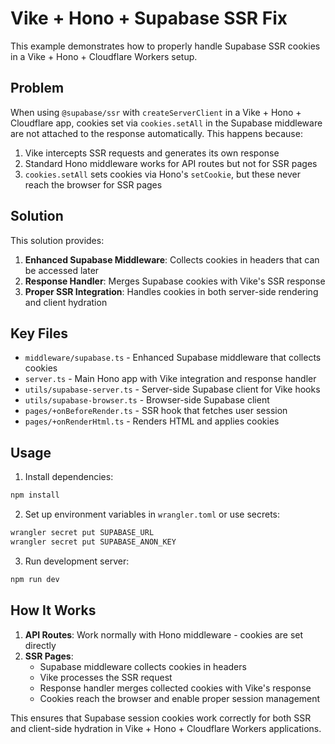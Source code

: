 # Vike + Hono + Supabase SSR Fix

This example demonstrates how to properly handle Supabase SSR cookies in a Vike + Hono + Cloudflare Workers setup.

## Problem

When using `@supabase/ssr` with `createServerClient` in a Vike + Hono + Cloudflare app, cookies set via `cookies.setAll` in the Supabase middleware are not attached to the response automatically. This happens because:

1. Vike intercepts SSR requests and generates its own response
2. Standard Hono middleware works for API routes but not for SSR pages  
3. `cookies.setAll` sets cookies via Hono's `setCookie`, but these never reach the browser for SSR pages

## Solution

This solution provides:

1. **Enhanced Supabase Middleware**: Collects cookies in headers that can be accessed later
2. **Response Handler**: Merges Supabase cookies with Vike's SSR response
3. **Proper SSR Integration**: Handles cookies in both server-side rendering and client hydration

## Key Files

- `middleware/supabase.ts` - Enhanced Supabase middleware that collects cookies
- `server.ts` - Main Hono app with Vike integration and response handler
- `utils/supabase-server.ts` - Server-side Supabase client for Vike hooks
- `utils/supabase-browser.ts` - Browser-side Supabase client
- `pages/+onBeforeRender.ts` - SSR hook that fetches user session
- `pages/+onRenderHtml.ts` - Renders HTML and applies cookies

## Usage

1. Install dependencies:
```bash
npm install
```

2. Set up environment variables in `wrangler.toml` or use secrets:
```bash
wrangler secret put SUPABASE_URL
wrangler secret put SUPABASE_ANON_KEY
```

3. Run development server:
```bash
npm run dev
```

## How It Works

1. **API Routes**: Work normally with Hono middleware - cookies are set directly
2. **SSR Pages**: 
   - Supabase middleware collects cookies in headers
   - Vike processes the SSR request
   - Response handler merges collected cookies with Vike's response
   - Cookies reach the browser and enable proper session management

This ensures that Supabase session cookies work correctly for both SSR and client-side hydration in Vike + Hono + Cloudflare Workers applications.
